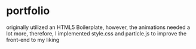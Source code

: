 # portfolio
originally utilized an HTML5 Boilerplate, however, the animations needed a lot more, therefore, I implemented style.css and particle.js to improve the front-end to my liking
